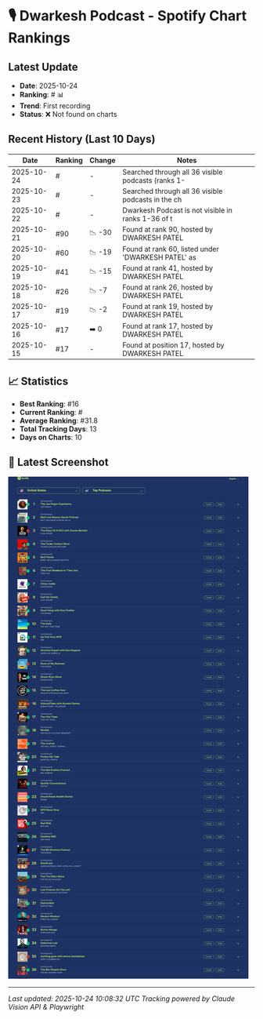 # 🎙️ Dwarkesh Podcast - Spotify Chart Rankings

## Latest Update
- **Date**: 2025-10-24
- **Ranking**: # 📊
- **Trend**: First recording
- **Status**: ❌ Not found on charts

## Recent History (Last 10 Days)

| Date | Ranking | Change | Notes |
|------|---------|--------|-------|
| 2025-10-24 | # | - | Searched through all 36 visible podcasts (ranks 1- |
| 2025-10-23 | # | - | Searched through all 36 visible podcasts in the ch |
| 2025-10-22 | # | - | Dwarkesh Podcast is not visible in ranks 1-36 of t |
| 2025-10-21 | #90 | 📉 -30 | Found at rank 90, hosted by DWARKESH PATEL |
| 2025-10-20 | #60 | 📉 -19 | Found at rank 60, listed under 'DWARKESH PATEL' as |
| 2025-10-19 | #41 | 📉 -15 | Found at rank 41, hosted by DWARKESH PATEL |
| 2025-10-18 | #26 | 📉 -7 | Found at rank 26, hosted by DWARKESH PATEL |
| 2025-10-17 | #19 | 📉 -2 | Found at rank 19, hosted by DWARKESH PATEL |
| 2025-10-16 | #17 | ➡️ 0 | Found at rank 17, hosted by DWARKESH PATEL |
| 2025-10-15 | #17 | - | Found at position 17, hosted by DWARKESH PATEL |

## 📈 Statistics
- **Best Ranking**: #16
- **Current Ranking**: #
- **Average Ranking**: #31.8
- **Total Tracking Days**: 13
- **Days on Charts**: 10

## 📸 Latest Screenshot
![Latest Chart](screenshots/chart_20251024_100821.png)

---
*Last updated: 2025-10-24 10:08:32 UTC*
*Tracking powered by Claude Vision API & Playwright*
